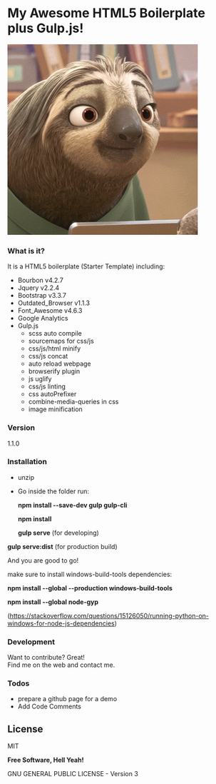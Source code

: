 # My Awesome HTML5 Boilerplate plus Gulp.js!

![This is Awesome!](https://raw.githubusercontent.com/danielt69/My_Awesome_HTML_Boilerplate/master/img/wow.gif)  

### What is it?

It is a HTML5 boilerplate (Starter Template) including:

  - Bourbon v4.2.7
  - Jquery v2.2.4
  - Bootstrap v3.3.7
  - Outdated_Browser v1.1.3
  - Font_Awesome v4.6.3
  - Google Analytics
  - Gulp.js
	  - scss auto compile
	  - sourcemaps for css/js
	  - css/js/html minify
	  - css/js concat
	  - auto reload webpage
	  - browserify plugin
	  - js uglify
	  - css/js linting
	  - css autoPrefixer
	  - combine-media-queries in css
	  - image minification


### Version
1.1.0

### Installation

 - unzip
 - Go inside the folder run:
 
	**npm install --save-dev gulp gulp-cli**

	**npm install**

	**gulp serve**   (for developing)
  
  **gulp serve:dist**   (for production build)

And you are good to go!

make sure to install windows-build-tools dependencies:

**npm install --global --production windows-build-tools**

**npm install --global node-gyp**

(https://stackoverflow.com/questions/15126050/running-python-on-windows-for-node-js-dependencies)

### Development

Want to contribute? Great!  
Find me on the web and contact me.


### Todos

 - prepare a github page for a demo
 - Add Code Comments

License
----

MIT


**Free Software, Hell Yeah!**

GNU GENERAL PUBLIC LICENSE - Version 3

